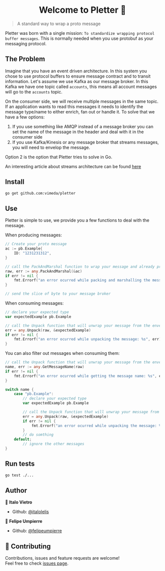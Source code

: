 <h1 align="center">Welcome to Pletter 👋</h1>
<p></p>

> A standard way to wrap a proto message

Pletter was born with a single mission: `To standardize wrapping protocol buffer messages`. This is normally needed when you use protobuf as your messaging protocol. 

## The Problem

Imagine that you have an event driven architecture. In this system you chose to use protocol buffers to ensure message contract and to transit information.
Let's assume we use Kafka as our message broker. In this Kafka we have one topic called `accounts`, this means all account messages will go to the `accounts` topic.

On the consumer side, we will receive multiple messages in the same topic. If an application wants to read this messages it needs to identify the message type/name
to either enrich, fan out or handle it. To solve that we have a few options:

1. If you use something like AMQP instead of a message broker you can set the name of the message in the header and deal with it in the consumer side
2. If you use Kafka/Kinesis or any message broker that streams messages, you will need to envelop the message.

Option 2 is the option that Pletter tries to solve in Go.

An interesting article about streams architecture can be found [here](https://docs.confluent.io/current/streams/architecture.html)

## Install

```sh
go get github.com:vimeda/pletter
```

## Use

Pletter is simple to use, we provide you a few functions to deal with the message.

When producing messages:

```go
// Create your proto message
ac := pb.Example{
    ID: "1231231312",
}

// call the PackAndMarshal function to wrap your message and already proto.Marshal it
raw, err := any.PackAndMarshal(&ac)
if err != nil {
    fmt.Errorf("an error ocurred while packing and marshalling the message: %s", err)
}

// send the slice of byte to your message broker
```

When consuming messages:

```go
// declare your expected type
var expectedExample pb.Example

// call the Unpack function that will unwrap your message from the envelop
err = any.Unpack(raw, &expectedExample)
if err != nil {
    fmt.Errorf("an error ocurred while unpacking the message: %s", err)
}
```

You can also filter out messages when consuming them:

```go
// call the Unpack function that will unwrap your message from the envelop
name, err := any.GetMessageName(raw)
if err != nil {
    fmt.Errorf("an error ocurred while getting the message name: %s", err)
}

switch name {
    case "pb.Example":
        // declare your expected type
        var expectedExample pb.Example

        // call the Unpack function that will unwrap your message from the envelop
        err = any.Unpack(raw, &expectedExample)
        if err != nil {
            fmt.Errorf("an error ocurred while unpacking the message: %s", err)
        }
        // do somthing
    default;
        // ignore the other messages
}
```

## Run tests

```sh
go test ./...
```

## Author

👤 **Italo Vietro**

* Github: [@italolelis](https://github.com/italolelis)

👤 **Felipe Umpierre**

* Github: [@felipeumpierre](https://github.com/felipeumpierre)

## 🤝 Contributing

Contributions, issues and feature requests are welcome!<br />Feel free to check [issues page](https://github.com/vimeda/pletter/issues).
